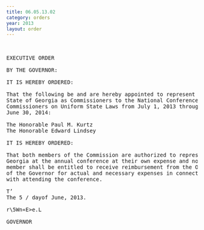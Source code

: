 ```yaml
---
title: 06.05.13.02
category: orders
year: 2013
layout: order
---
```


<pre> 

EXECUTIVE ORDER

BY THE GOVERNOR:

IT IS HEREBY ORDERED:

That the following be and are hereby appointed to represent the
State of Georgia as Commissioners to the National Conference of
Commissioners on Uniform State Laws from July 1, 2013 through
June 30, 2014:

The Honorable Paul M. Kurtz
The Honorable Edward Lindsey

IT IS HEREBY ORDERED:

That both members of the Commission are authorized to represent
Georgia at the annual conference at their own expense and no such
member shall be entitled to receive reimbursement from the Office
of the Governor for actual and necessary expenses in connection
with attending the conference.

T’
The 5 / dayof June, 2013.

r\5Wn«E>e.L

GOVERNOR

</pre>
